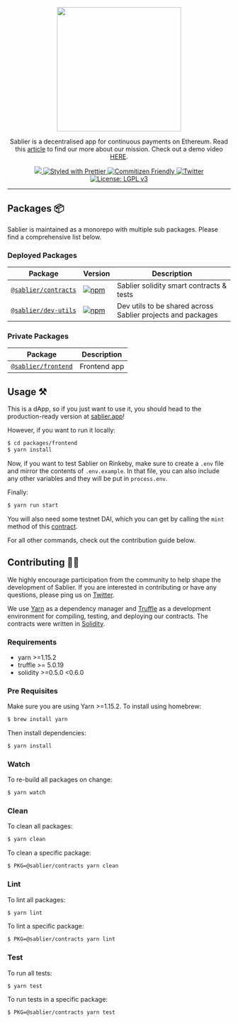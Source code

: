 <p align="center"><img src="https://i.imgur.com/CGFvZW3.png" width="280px"/></p>

<p align="center">Sablier is a decentralised app for continuous payments on Ethereum. Read this <a href="https://twitter.com/SablierApp" target="_blank">article</a> to find our more about our mission. Check out a demo video <a href="https://youtu.be/GEFb6JgX4TU" target="_blank">HERE</a>.</p>

<p align="center">
  <a href="https://app.netlify.com/sites/kind-hypatia-292f09/deploys">
    <img src="https://api.netlify.com/api/v1/badges/0da07551-15df-439d-9c18-6bd1ea9472bb/deploy-status">
  </a>
  <a href="https://prettier.io">
    <img src="https://img.shields.io/badge/code_style-prettier-ff69b4.svg" alt="Styled with Prettier">
  </a>
  <a href="http://commitizen.github.io/cz-cli/">
    <img src="https://img.shields.io/badge/commitizen-friendly-brightgreen.svg" alt="Commitizen Friendly">
  </a>
  <a href="https://twitter.com/SablierApp">
    <img src="https://img.shields.io/badge/chat-twitter-38A1F3.svg?style=flat" alt="Twitter"/>
  </a>
  <a href="https://www.gnu.org/licenses/lgpl-3.0">
    <img src="https://img.shields.io/badge/License-LGPL%20v3-008033.svg" alt="License: LGPL v3">
  </a>
</p>

---

## Packages :package:

Sablier is maintained as a monorepo with multiple sub packages. Please find a comprehensive list below.

### Deployed Packages

| Package                                     | Version                                                                                                         | Description                                                 |
| ------------------------------------------- | --------------------------------------------------------------------------------------------------------------- | ----------------------------------------------------------- |
| [`@sablier/contracts`](/packages/contracts) | [![npm](https://img.shields.io/npm/v/@sablier/contracts.svg)](https://www.npmjs.com/package/@sablier/contracts) | Sablier solidity smart contracts & tests                    |
| [`@sablier/dev-utils`](/packages/dev-utils) | [![npm](https://img.shields.io/npm/v/@sablier/dev-utils.svg)](https://www.npmjs.com/package/@sablier/dev-utils) | Dev utils to be shared across Sablier projects and packages |

### Private Packages

| Package                                   | Description  |
| ----------------------------------------- | ------------ |
| [`@sablier/frontend`](/packages/frontend) | Frontend app |

## Usage :hammer_and_pick:

This is a dApp, so if you just want to use it, you should head to the production-ready version at [sablier.app](https://sablier.app)!

However, if you want to run it locally:

```bash
$ cd packages/frontend
$ yarn install
```

Now, if you want to test Sablier on Rinkeby, make sure to create a `.env` file and mirror the contents of
`.env.example`. In that file, you can also include any other variables and they will be put in `process.env`.

Finally:

```bash
$ yarn run start
```

You will also need some testnet DAI, which you can get by calling the `mint` method of this [contract](https://rinkeby.etherscan.io/address/0x8ad3aa5d5ff084307d28c8f514d7a193b2bfe725/).

For all other commands, check out the contribution guide below.

## Contributing :raising_hand_woman:

We highly encourage participation from the community to help shape the development of Sablier. If you are interested in
contributing or have any questions, please ping us on [Twitter](https://twitter.com/SablierApp).

We use [Yarn](https://yarnpkg.com/) as a dependency manager and [Truffle](https://github.com/trufflesuite/truffle)
as a development environment for compiling, testing, and deploying our contracts. The contracts were written in [Solidity](https://github.com/ethereum/solidity).

### Requirements

- yarn >=1.15.2
- truffle >= 5.0.19
- solidity >=0.5.0 <0.6.0

### Pre Requisites

Make sure you are using Yarn >=1.15.2. To install using homebrew:

```bash
$ brew install yarn
```

Then install dependencies:

```bash
$ yarn install
```

### Watch

To re-build all packages on change:

```bash
$ yarn watch
```

### Clean

To clean all packages:

```bash
$ yarn clean
```

To clean a specific package:

```bash
$ PKG=@sablier/contracts yarn clean
```

### Lint

To lint all packages:

```bash
$ yarn lint
```

To lint a specific package:

```bash
$ PKG=@sablier/contracts yarn lint
```

### Test

To run all tests:

```bash
$ yarn test
```

To run tests in a specific package:

```bash
$ PKG=@sablier/contracts yarn test
```
